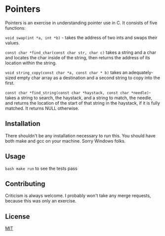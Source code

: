# Pointers

Pointers is an exercise in understanding pointer use in C. It consists of five functions:

`void swap(int *a, int *b)` - takes the address of two ints and swaps their values.

`const char *find_char(const char str, char c)` takes a string and a char and locates the
char inside of the string, then returns the address of its location within the string.

`void string_copy(const char *a, const char * b)` takes an adequately-sized empty char array
as a destination and a second string to copy into the first.

`const char *find_string(const char *haystack, const char *needle)`- takes a string to search,
the haystack, and a string to match, the needle, and returns the location of the start of that string
in the haystack, if it is fully matched. It returns NULL otherwise.

## Installation

There shouldn't be any installation necessary to run this. You should have both make and gcc on your machine. Sorry Windows folks.

## Usage

```bash make run``` to see the tests pass

## Contributing

 Criticism is always welcome. I probably won't take any merge requests, because this was only an exercise.

## License

[MIT](https://choosealicense.com/licenses/mit/)
